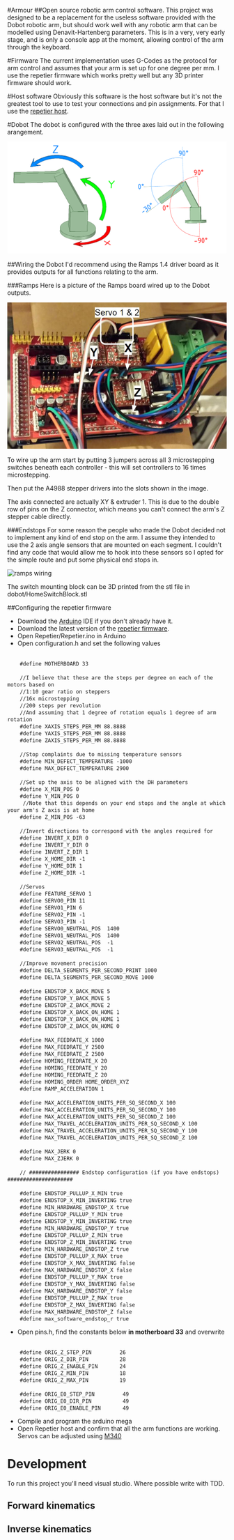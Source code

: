 #Armour
##Open source robotic arm control software.
This project was designed to be a replacement for the useless software provided with the Dobot robotic arm, but should work well with any robotic arm that can be modelled using Denavit-Hartenberg parameters.
This is in a very, very early stage, and is only a console app at the moment, allowing control of the arm through the keyboard.

#Firmware
The current implementation uses G-Codes as the protocol for arm control and assumes that your arm is set up for one degree per mm.
I use the repetier firmware which works pretty well but any 3D printer firmware should work.

#Host software
Obviously this software is the host software but it's not the greatest tool to use to test your connections and pin assignments. For that I use the [repetier host](http://www.repetier.com/download-now/).

#Dobot
The dobot is configured with the three axes laid out in the following arangement.

![ramps wiring](documentation/axis-labeling-with-angles.png)

##Wiring the Dobot
I'd recommend using the Ramps 1.4 driver board as it provides outputs for all functions relating to the arm.

###Ramps
Here is a picture of the Ramps board wired up to the Dobot outputs.

![ramps wiring](documentation/ramps-wiring.jpg)

To wire up the arm start by putting 3 jumpers across all 3 microstepping switches beneath each controller - this will set controllers to 16 times microstepping.

Then put the A4988 stepper drivers into the slots shown in the image.

The axis connected are actually XY & extruder 1. This is due to the double row of pins on the Z connector, which means you can't connect the arm's Z stepper cable directly.

###Endstops
For some reason the people who made the Dobot decided not to implement any kind of end stop on the arm. I assume they intended to use the 2 axis angle sensors that are mounted on each segment. I couldn't find any code that would allow me to hook into these sensors so I opted for the simple route and put some physical end stops in.

![ramps wiring](documentation/end-stop-blocks.jpg)

The switch mounting block can be 3D printed from the stl file in dobot/HomeSwitchBlock.stl

##Configuring the repetier firmware
- Download the [Arduino](https://www.arduino.cc/) IDE if you don't already have it.
- Download the latest version of the [repetier firmware](http://www.repetier.com/documentation/repetier-firmware/).
- Open Repetier/Repetier.ino in Arduino
- Open configuration.h and set the following values

```

    #define MOTHERBOARD 33

    //I believe that these are the steps per degree on each of the motors based on
    //1:10 gear ratio on steppers
    //16x microstepping
    //200 steps per revolution
    //And assuming that 1 degree of rotation equals 1 degree of arm rotation
    #define XAXIS_STEPS_PER_MM 88.8888
    #define YAXIS_STEPS_PER_MM 88.8888
    #define ZAXIS_STEPS_PER_MM 88.8888

    //Stop complaints due to missing temperature sensors
    #define MIN_DEFECT_TEMPERATURE -1000
    #define MAX_DEFECT_TEMPERATURE 2900

    //Set up the axis to be aligned with the DH parameters
    #define X_MIN_POS 0
    #define Y_MIN_POS 0
     //Note that this depends on your end stops and the angle at which your arm's Z axis is at home
    #define Z_MIN_POS -63

    //Invert directions to correspond with the angles required for
    #define INVERT_X_DIR 0
    #define INVERT_Y_DIR 0
    #define INVERT_Z_DIR 1
    #define X_HOME_DIR -1
    #define Y_HOME_DIR 1
    #define Z_HOME_DIR -1

    //Servos
    #define FEATURE_SERVO 1
    #define SERVO0_PIN 11
    #define SERVO1_PIN 6
    #define SERVO2_PIN -1
    #define SERVO3_PIN -1
    #define SERVO0_NEUTRAL_POS  1400
    #define SERVO1_NEUTRAL_POS  1400
    #define SERVO2_NEUTRAL_POS  -1
    #define SERVO3_NEUTRAL_POS  -1

    //Improve movement precision
    #define DELTA_SEGMENTS_PER_SECOND_PRINT 1000
    #define DELTA_SEGMENTS_PER_SECOND_MOVE 1000

    #define ENDSTOP_X_BACK_MOVE 5
    #define ENDSTOP_Y_BACK_MOVE 5
    #define ENDSTOP_Z_BACK_MOVE 2
    #define ENDSTOP_X_BACK_ON_HOME 1
    #define ENDSTOP_Y_BACK_ON_HOME 1
    #define ENDSTOP_Z_BACK_ON_HOME 0

    #define MAX_FEEDRATE_X 1000
    #define MAX_FEEDRATE_Y 2500
    #define MAX_FEEDRATE_Z 2500
    #define HOMING_FEEDRATE_X 20
    #define HOMING_FEEDRATE_Y 20
    #define HOMING_FEEDRATE_Z 20
    #define HOMING_ORDER HOME_ORDER_XYZ
    #define RAMP_ACCELERATION 1

    #define MAX_ACCELERATION_UNITS_PER_SQ_SECOND_X 100
    #define MAX_ACCELERATION_UNITS_PER_SQ_SECOND_Y 100
    #define MAX_ACCELERATION_UNITS_PER_SQ_SECOND_Z 100
    #define MAX_TRAVEL_ACCELERATION_UNITS_PER_SQ_SECOND_X 100
    #define MAX_TRAVEL_ACCELERATION_UNITS_PER_SQ_SECOND_Y 100
    #define MAX_TRAVEL_ACCELERATION_UNITS_PER_SQ_SECOND_Z 100

    #define MAX_JERK 0
    #define MAX_ZJERK 0

    // ################ Endstop configuration (if you have endstops) #####################

    #define ENDSTOP_PULLUP_X_MIN true
    #define ENDSTOP_X_MIN_INVERTING true
    #define MIN_HARDWARE_ENDSTOP_X true
    #define ENDSTOP_PULLUP_Y_MIN true
    #define ENDSTOP_Y_MIN_INVERTING true
    #define MIN_HARDWARE_ENDSTOP_Y true
    #define ENDSTOP_PULLUP_Z_MIN true
    #define ENDSTOP_Z_MIN_INVERTING true
    #define MIN_HARDWARE_ENDSTOP_Z true
    #define ENDSTOP_PULLUP_X_MAX true
    #define ENDSTOP_X_MAX_INVERTING false
    #define MAX_HARDWARE_ENDSTOP_X false
    #define ENDSTOP_PULLUP_Y_MAX true
    #define ENDSTOP_Y_MAX_INVERTING false
    #define MAX_HARDWARE_ENDSTOP_Y false
    #define ENDSTOP_PULLUP_Z_MAX true
    #define ENDSTOP_Z_MAX_INVERTING false
    #define MAX_HARDWARE_ENDSTOP_Z false
    #define max_software_endstop_r true
```

- Open pins.h, find the constants below **in motherboard 33** and overwrite

```

    #define ORIG_Z_STEP_PIN         26
    #define ORIG_Z_DIR_PIN          28
    #define ORIG_Z_ENABLE_PIN       24
    #define ORIG_Z_MIN_PIN          18
    #define ORIG_Z_MAX_PIN          19

    #define ORIG_E0_STEP_PIN         49
    #define ORIG_E0_DIR_PIN          49
    #define ORIG_E0_ENABLE_PIN       49

```

- Compile and program the arduino mega
- Open Repetier host and confirm that all the arm functions are working. Servos can be adjusted using [M340](http://reprap.org/wiki/Gcode#M340:_Control_the_servos)

# Development
To run this project you'll need visual studio.
Where possible write with TDD.

## Forward kinematics
## Inverse kinematics